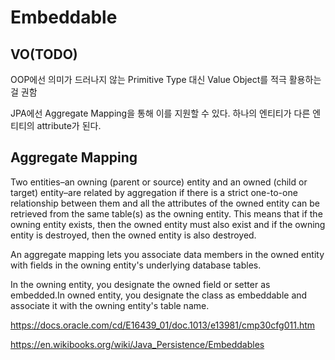# Embeddable

## VO(TODO)

OOP에선 의미가 드러나지 않는 Primitive Type 대신 Value Object를 적극 활용하는 걸 권함

JPA에선 Aggregate Mapping을 통해 이를 지원할 수 있다. 하나의 엔티티가 다른 엔티티의 attribute가 된다.

## Aggregate Mapping

Two entities–an owning (parent or source) entity and an owned (child or target) entity–are related by aggregation if there is a strict one-to-one relationship between them and all the attributes of the owned entity can be retrieved from the same table(s) as the owning entity. This means that if the owning entity exists, then the owned entity must also exist and if the owning entity is destroyed, then the owned entity is also destroyed.

An aggregate mapping lets you associate data members in the owned entity with fields in the owning entity's underlying database tables.

In the owning entity, you designate the owned field or setter as embedded.In owned entity, you designate the class as embeddable and associate it with the owning entity's table name.

https://docs.oracle.com/cd/E16439_01/doc.1013/e13981/cmp30cfg011.htm

https://en.wikibooks.org/wiki/Java_Persistence/Embeddables